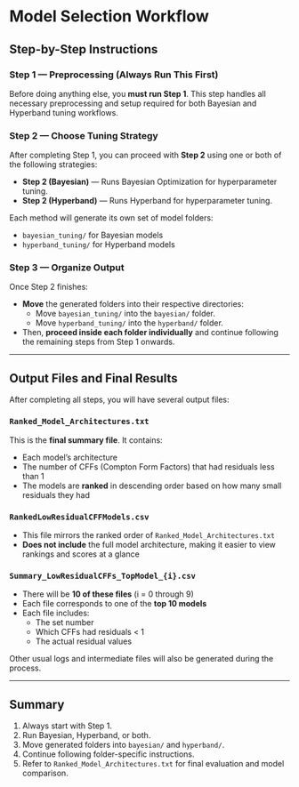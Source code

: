 # Model Selection Workflow

## Step-by-Step Instructions

### Step 1 — Preprocessing (Always Run This First)
Before doing anything else, you **must run Step 1**. This step handles all necessary preprocessing and setup required for both Bayesian and Hyperband tuning workflows.

### Step 2 — Choose Tuning Strategy
After completing Step 1, you can proceed with **Step 2** using one or both of the following strategies:

- **Step 2 (Bayesian)** — Runs Bayesian Optimization for hyperparameter tuning.
- **Step 2 (Hyperband)** — Runs Hyperband for hyperparameter tuning.

Each method will generate its own set of model folders:
- `bayesian_tuning/` for Bayesian models
- `hyperband_tuning/` for Hyperband models

### Step 3 — Organize Output
Once Step 2 finishes:
- **Move** the generated folders into their respective directories:
  - Move `bayesian_tuning/` into the `bayesian/` folder.
  - Move `hyperband_tuning/` into the `hyperband/` folder.
- Then, **proceed inside each folder individually** and continue following the remaining steps from Step 1 onwards.

---

## Output Files and Final Results

After completing all steps, you will have several output files:

### `Ranked_Model_Architectures.txt`
This is the **final summary file**. It contains:
- Each model’s architecture
- The number of CFFs (Compton Form Factors) that had residuals less than 1
- The models are **ranked** in descending order based on how many small residuals they had

### `RankedLowResidualCFFModels.csv`
- This file mirrors the ranked order of `Ranked_Model_Architectures.txt`
- **Does not include** the full model architecture, making it easier to view rankings and scores at a glance

### `Summary_LowResidualCFFs_TopModel_{i}.csv`
- There will be **10 of these files** (i = 0 through 9)
- Each file corresponds to one of the **top 10 models**
- Each file includes:
  - The set number
  - Which CFFs had residuals < 1
  - The actual residual values

Other usual logs and intermediate files will also be generated during the process.

---

## Summary
1. Always start with Step 1.
2. Run Bayesian, Hyperband, or both.
3. Move generated folders into `bayesian/` and `hyperband/`.
4. Continue following folder-specific instructions.
5. Refer to `Ranked_Model_Architectures.txt` for final evaluation and model comparison.
